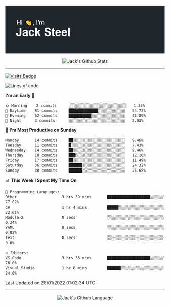 <p align="center">
  <img align="center" src="https://github.com/JackSteel97/JackSteel97/blob/main/header.png?raw=true" alt="Hi, I'm Jack Steel" /> 
 </p>
<p align="center">
 <img align="center" src="https://github-readme-stats.vercel.app/api?username=jacksteel97&show_icons=true&count_private=true&theme=dracula" alt="Jack's Github Stats" /> 
</p>

<hr/>

[![Visits Badge](https://badges.pufler.dev/visits/JackSteel97/JackSteel97?color=blue&label=Profile%20Visits)](https://github.com/JackSteel97)
<!--START_SECTION:waka-->
![Lines of code](https://img.shields.io/badge/From%20Hello%20World%20I%27ve%20Written-903%20Thousand%20lines%20of%20code-blue)

**I'm an Early 🐤** 

```text
🌞 Morning    2 commits      ░░░░░░░░░░░░░░░░░░░░░░░░░   1.35% 
🌆 Daytime    81 commits     █████████████░░░░░░░░░░░░   54.73% 
🌃 Evening    62 commits     ██████████░░░░░░░░░░░░░░░   41.89% 
🌙 Night      3 commits      ░░░░░░░░░░░░░░░░░░░░░░░░░   2.03%

```
📅 **I'm Most Productive on Sunday** 

```text
Monday       14 commits     ██░░░░░░░░░░░░░░░░░░░░░░░   9.46% 
Tuesday      11 commits     █░░░░░░░░░░░░░░░░░░░░░░░░   7.43% 
Wednesday    14 commits     ██░░░░░░░░░░░░░░░░░░░░░░░   9.46% 
Thursday     18 commits     ███░░░░░░░░░░░░░░░░░░░░░░   12.16% 
Friday       17 commits     ██░░░░░░░░░░░░░░░░░░░░░░░   11.49% 
Saturday     36 commits     ██████░░░░░░░░░░░░░░░░░░░   24.32% 
Sunday       38 commits     ██████░░░░░░░░░░░░░░░░░░░   25.68%

```


📊 **This Week I Spent My Time On** 

```text
💬 Programming Languages: 
Other                    3 hrs 39 mins       ███████████████████░░░░░░   77.02% 
C#                       1 hr 4 mins         █████░░░░░░░░░░░░░░░░░░░░   22.61% 
Modula-2                 0 secs              ░░░░░░░░░░░░░░░░░░░░░░░░░   0.34% 
YAML                     0 secs              ░░░░░░░░░░░░░░░░░░░░░░░░░   0.02% 
Text                     0 secs              ░░░░░░░░░░░░░░░░░░░░░░░░░   0.0%

🔥 Editors: 
VS Code                  3 hrs 36 mins       ███████████████████░░░░░░   76.0% 
Visual Studio            1 hr 8 mins         ██████░░░░░░░░░░░░░░░░░░░   24.0%

```


 Last Updated on 28/01/2022 01:02:34 UTC
<!--END_SECTION:waka-->

<hr/>

<p align="center">
    <img align="center" src="https://github-readme-stats.vercel.app/api/top-langs/?username=jacksteel97&langs_count=10&layout=compact&theme=dracula" alt="Jack's Github Language" /> 
</p>
